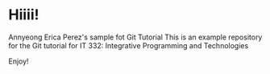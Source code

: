 # Hiiii!
Annyeong
Erica Perez's sample fot Git Tutorial
This is an example repository for the Git tutorial for IT 332: Integrative Programming and Technologies

Enjoy!
